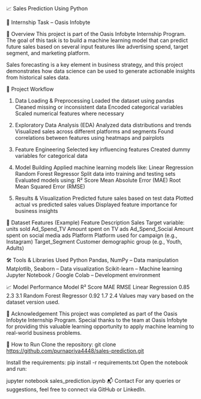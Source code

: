 📈 Sales Prediction Using Python

🎯 Internship Task – Oasis Infobyte

📝 Overview
This project is part of the Oasis Infobyte Internship Program. The goal of this task is to build a machine learning model that can predict future sales based on several input features like advertising spend, target segment, and marketing platform.

Sales forecasting is a key element in business strategy, and this project demonstrates how data science can be used to generate actionable insights from historical sales data.

🧪 Project Workflow
1. Data Loading & Preprocessing
Loaded the dataset using pandas
Cleaned missing or inconsistent data
Encoded categorical variables
Scaled numerical features where necessary

2. Exploratory Data Analysis (EDA)
Analyzed data distributions and trends
Visualized sales across different platforms and segments
Found correlations between features using heatmaps and pairplots

3. Feature Engineering
Selected key influencing features
Created dummy variables for categorical data

4. Model Building
Applied machine learning models like:
Linear Regression
Random Forest Regressor
Split data into training and testing sets
Evaluated models using:
R² Score
Mean Absolute Error (MAE)
Root Mean Squared Error (RMSE)

5. Results & Visualization
Predicted future sales based on test data
Plotted actual vs predicted sales values
Displayed feature importance for business insights

📂 Dataset Features (Example)
Feature	Description
Sales	Target variable: units sold
Ad_Spend_TV	Amount spent on TV ads
Ad_Spend_Social	Amount spent on social media ads
Platform	Platform used for campaign (e.g., Instagram)
Target_Segment	Customer demographic group (e.g., Youth, Adults)

🛠️ Tools & Libraries Used
Python
Pandas, NumPy – Data manipulation
Matplotlib, Seaborn – Data visualization
Scikit-learn – Machine learning
Jupyter Notebook / Google Colab – Development environment

📈 Model Performance
Model	R² Score	MAE	RMSE
Linear Regression	0.85	2.3	3.1
Random Forest Regressor	0.92	1.7	2.4
Values may vary based on the dataset version used.

🙌 Acknowledgement
This project was completed as part of the Oasis Infobyte Internship Program.
Special thanks to the team at Oasis Infobyte for providing this valuable learning opportunity to apply machine learning to real-world business problems.

📌 How to Run
Clone the repository:
git clone https://github.com/purnapriya4448/sales-prediction.git

Install the requirements:
pip install -r requirements.txt
Open the notebook and run:

jupyter notebook sales_prediction.ipynb
📬 Contact
For any queries or suggestions, feel free to connect via GitHub or LinkedIn.
